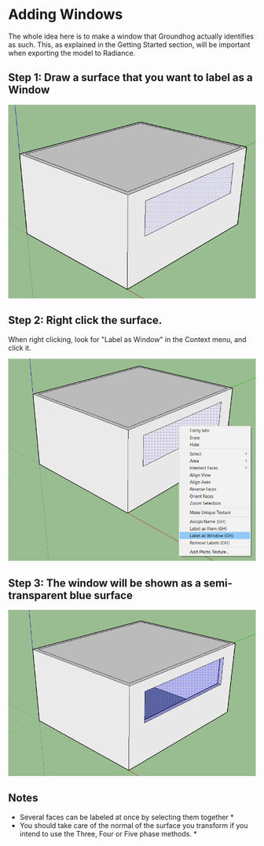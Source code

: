 # Adding Windows

The whole idea here is to make a window that Groundhog actually identifies as such. This, as explained in the Getting Started section, will be important when exporting the model to Radiance.

## Step 1: Draw a surface that you want to label as a Window

![](../.gitbook/assets/drawwindow.PNG)

## Step 2: Right click the surface.

When right clicking, look for "Label as Window" in the Context menu, and click it.

![](../.gitbook/assets/rightclickwindow.PNG)

## Step 3: The window will be shown as a semi-transparent blue surface

![](../.gitbook/assets/finalwindow.PNG)

## Notes

* Several faces can be labeled at once by selecting them together \*
* You should take care of the normal of the surface you transform if you intend to use the Three, Four or Five phase methods. \*

